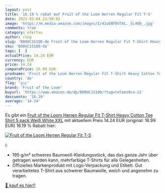 ```yaml
---
layout: post
title: '16.19 % rabat auf Fruit of the Loom Herren Regular Fit T-S'
date: 2021-03-04 23:59:02
image: 'https://m.media-amazon.com/images/I/41uENT0V7XL._SL400_.jpg'
comments: true
category: ofertas
author: ring
slug: 'B00UC151Q0-de Fruit of the Loom Herren Regular Fit T-Shirt Heavy Cotton...'
sku: 'B00UC151Q0-de'
tags: [  ]
actualPrice: 14.24 EUR
currency: EUR
price: 14.24
comparePrice: 16.99 EUR
prodname: 'Fruit of the Loom Herren Regular Fit T-Shirt Heavy Cotton Tee Shirt 5 pack  Weiß  White   XXL'
country: 'de'
flag: '🇩🇪'
brand: 'Fruit of the Loom'
buyurl: 'https://www.amazon.de/dp/B00UC151Q0/?tag=tolees0ca-21'
descuento: '16.19'
average: '14.24'
---
```


Es gibt ein [Fruit of the Loom Herren Regular Fit T-Shirt Heavy Cotton Tee Shirt 5 pack  Weiß  White   XXL](https://www.amazon.de/dp/B00UC151Q0/?tag=tolees0ca-21) mit aktuellem Preis 14.24 EUR (original: 16.99 EUR) 16.19 % Rabatt hier:

[![Fruit of the Loom Herren Regular Fit T-S](https://m.media-amazon.com/images/I/41uENT0V7XL._SL400_.jpg)](https://www.amazon.de/dp/B00UC151Q0/?tag=tolees0ca-21)

ℹ️:

- 195 g/m² schweres Baumwoll-Kleidungsstück, das das ganze Jahr über getragen werden kann, mehrfarbige T-Shirts für alle Gelegenheiten.
- Offizielles Markenprodukt mit Logo-Verpackung und Etikett. Gut verarbeitetes T-Shirt aus schwerer Baumwolle, weich und angenehm zu tragen.

[🛒 kauf es hier!!](https://www.amazon.de/dp/B00UC151Q0/?tag=tolees0ca-21)
